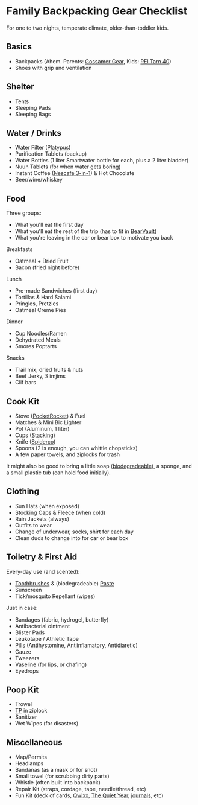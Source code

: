 # Family Backpacking Gear Checklist

For one to two nights, temperate climate, older-than-toddler kids.

## Basics

- Backpacks (Ahem. Parents: [Gossamer Gear](https://www.gossamergear.com/collections/backpacks), Kids: [REI Tarn 40](https://www.rei.com/product/111056/rei-co-op-tarn-40-pack-kids))
- Shoes with grip and ventilation

## Shelter

- Tents
- Sleeping Pads
- Sleeping Bags

## Water / Drinks

- Water Filter ([Platypus](https://www.amazon.com/Platypus-GravityWorks-Backpacking-Compatible-Hydration/dp/B00A9A2HKM))
- Purification Tablets (backup)
- Water Bottles (1 liter Smartwater bottle for each, plus a 2 liter bladder)
- Nuun Tablets (for when water gets boring)
- Instant Coffee ([Nescafe 3-in-1](https://www.amazon.com/Nescafe-classic-CASE-28-18g/dp/B006WAJKL2/ref=sr_1_4)) & Hot Chocolate
- Beer/wine/whiskey

## Food

Three groups:
- What you'll eat the first day
- What you'll eat the rest of the trip (has to fit in [BearVault](https://bearvault.com/))
- What you're leaving in the car or bear box to motivate you back

Breakfasts
- Oatmeal + Dried Fruit
- Bacon (fried night before)

Lunch
- Pre-made Sandwiches (first day)
- Tortillas & Hard Salami
- Pringles, Pretzles
- Oatmeal Creme Pies

Dinner
- Cup Noodles/Ramen
- Dehydrated Meals
- Smores Poptarts

Snacks
- Trail mix, dried fruits & nuts
- Beef Jerky, Slimjims
- Clif bars

## Cook Kit

- Stove ([PocketRocket](https://www.rei.com/product/114890/msr-pocketrocket-2-stove)) & Fuel
- Matches & Mini Bic Lighter
- Pot (Aluminum, 1 liter)
- Cups ([Stacking](https://www.rei.com/product/895460/gsi-outdoors-infinity-stacking-cup))
- Knife ([Spiderco](https://www.rei.com/product/176396/spyderco-delica-4-fine-edge-knife))
- Spoons (2 is enough, you can whittle chopsticks)
- A few paper towels, and ziplocks for trash

It might also be good to bring a little soap ([biodegradeable](https://www.rei.com/product/407166/campsuds-biodegradable-concentrated-soap-2-oz)), a sponge, and a small plastic tub (can hold food initially).

## Clothing

- Sun Hats (when exposed)
- Stocking Caps & Fleece (when cold)
- Rain Jackets (always)
- Outfits to wear
- Change of underwear, socks, shirt for each day
- Clean duds to change into for car or bear box

## Toiletry & First Aid

Every-day use (and scented):
- [Toothbrushes](https://www.gossamergear.com/products/toothbrush) & (biodegradeable) [Paste](https://www.amazon.com/dp/B078W3QL7V/)
- Sunscreen
- Tick/mosquito Repellant (wipes)

Just in case:
- Bandages (fabric, hydrogel, butterfly)
- Antibacterial ointment
- Blister Pads
- Leukotape / Athletic Tape
- Pills (Antihystomine, Antiinflamatory, Antidiaretic)
- Gauze
- Tweezers
- Vaseline (for lips, or chafing)
- Eyedrops

## Poop Kit

- Trowel
- [TP](https://www.youtube.com/watch?v=LHv2dIM3t9I) in ziplock
- Sanitizer
- Wet Wipes (for disasters)

## Miscellaneous

- Map/Permits
- Headlamps
- Bandanas (as a mask or for snot)
- Small towel (for scrubbing dirty parts)
- Whistle (often built into backpack)
- Repair Kit (straps, cordage, tape, needle/thread, etc)
- Fun Kit (deck of cards, [Qwixx](https://www.amazon.com/Qwixx-Fast-Family-Dice-Game/dp/B00J57138C/ref=asc_df_B00J57138C/), [The Quiet Year](https://buriedwithoutceremony.com/the-quiet-year), [journals](https://fieldnotesbrand.com/), etc)


